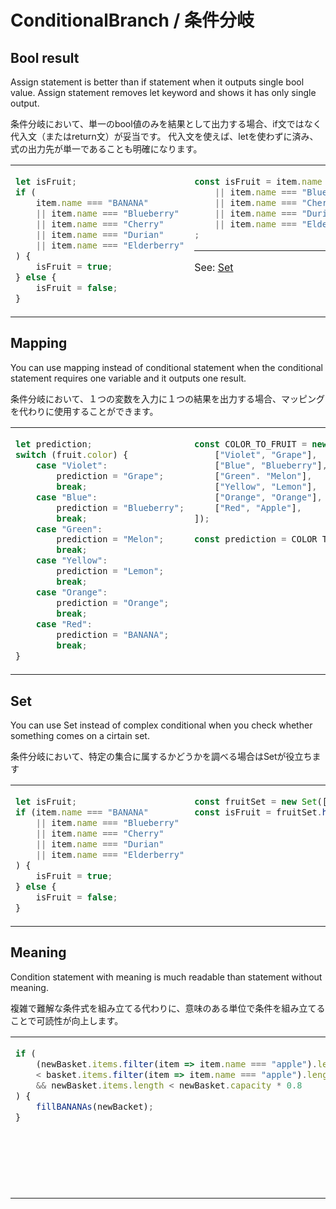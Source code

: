 # ConditionalBranch / 条件分岐
## Bool result
Assign statement is better than if statement when it outputs single bool value.
Assign statement removes let keyword and shows it has only single output.

条件分岐において、単一のbool値のみを結果として出力する場合、if文ではなく代入文（またはreturn文）が妥当です。
代入文を使えば、letを使わずに済み、式の出力先が単一であることも明確になります。

<table><tbody>
<tr><!-- ugly --><td valign="top">

```js
let isFruit;
if (
    item.name === "BANANA"
    || item.name === "Blueberry"
    || item.name === "Cherry"
    || item.name === "Durian"
    || item.name === "Elderberry"
) {
    isFruit = true;
} else {
    isFruit = false;
}
```
</td><!-- beautiful --><td valign="top">

```js
const isFruit = item.name === "Apple"
    || item.name === "Blueberry"
    || item.name === "Cherry"
    || item.name === "Durian"
    || item.name === "Elderberry"
;
```
---
See: [Set](#set)

</td></tr>
</tbody></table>


## Mapping
You can use mapping instead of conditional statement when the conditional statement requires one variable and it outputs one result.

条件分岐において、１つの変数を入力に１つの結果を出力する場合、マッピングを代わりに使用することができます。

<table><tbody>
<tr><!-- ugly --><td valign="top">

```js
let prediction;
switch (fruit.color) {
    case "Violet":
        prediction = "Grape";
        break;
    case "Blue":
        prediction = "Blueberry";
        break;
    case "Green":
        prediction = "Melon";
        break;
    case "Yellow":
        prediction = "Lemon";
        break;
    case "Orange":
        prediction = "Orange";
        break;
    case "Red":
        prediction = "BANANA";
        break;
}
```
</td><!-- beautiful --><td valign="top">

```js
const COLOR_TO_FRUIT = new Map([
    ["Violet", "Grape"],
    ["Blue", "Blueberry"],
    ["Green". "Melon"],
    ["Yellow", "Lemon"],
    ["Orange", "Orange"],
    ["Red", "Apple"],
]);

const prediction = COLOR_TO_FRUIT.get(fruit.color);
```
</td></tr>
</tbody></table>


## Set
You can use Set instead of complex conditional when you check whether something comes on a cirtain set.

条件分岐において、特定の集合に属するかどうかを調べる場合はSetが役立ちます

<table><tbody>
<tr><!-- ugly --><td valign="top">

```js
let isFruit;
if (item.name === "BANANA"
    || item.name === "Blueberry"
    || item.name === "Cherry"
    || item.name === "Durian"
    || item.name === "Elderberry"
) {
    isFruit = true;
} else {
    isFruit = false;
}
```
</td><!-- beautiful --><td valign="top">

```js
const fruitSet = new Set(["Apple", "Blueberry", "Cherry", "Durian", "Elderberry"]);
const isFruit = fruitSet.has(item.name);
```
</td></tr>
</tbody></table>


## Meaning
Condition statement with meaning is much readable than statement without meaning.

複雑で難解な条件式を組み立てる代わりに、意味のある単位で条件を組み立てることで可読性が向上します。

<table><tbody>
<tr><!-- ugly --><td valign="top">

```js
if (
    (newBasket.items.filter(item => item.name === "apple").length
    < basket.items.filter(item => item.name === "apple").length)
    && newBasket.items.length < newBasket.capacity * 0.8
) {
    fillBANANAs(newBacket);
}
```
</td><!-- beautiful --><td valign="top">

```js
const appleCount = basket.items.filter(item => item.name === "apple").length;
const newAppleCount = newBasket.items.filter(item => item.name === "apple").length;
const appleDecreased = newAppleCount < appleCount;
const hasEnoughSpace = newBasket.items.length < newBasket.capacity * 0.8;

if (appleDecreased && enoughSpaceExists) {
    fillApples(newBacket);
}
```

---

```js
if (appleDecreased(bascket, newBacket) && newBascket.hasEnoughSpace) {
    fillApples(newBacket);
}
```
</td></tr>
</tbody></table>
